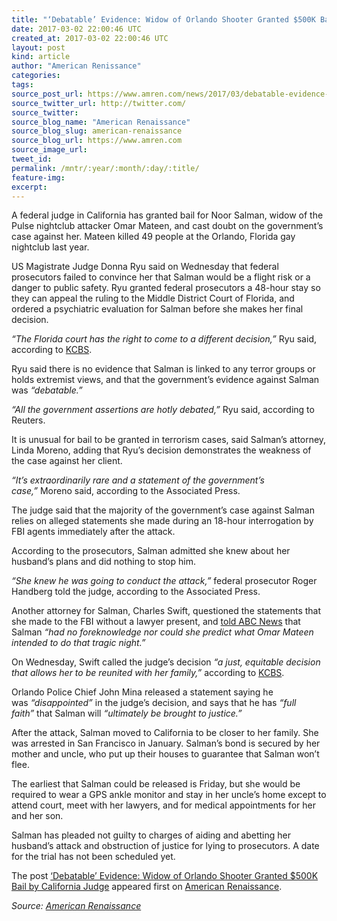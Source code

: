 ```yaml
---
title: "‘Debatable’ Evidence: Widow of Orlando Shooter Granted $500K Bail by California Judge"
date: 2017-03-02 22:00:46 UTC
created_at: 2017-03-02 22:00:46 UTC
layout: post
kind: article
author: "American Renissance"
categories: 
tags: 
source_post_url: https://www.amren.com/news/2017/03/debatable-evidence-widow-orlando-shooter-granted-500k-bail-california-judge/
source_twitter_url: http://twitter.com/
source_twitter: 
source_blog_name: "American Renaissance"
source_blog_slug: american-renaissance
source_blog_url: https://www.amren.com
source_image_url: 
tweet_id:
permalink: /mntr/:year/:month/:day/:title/
feature-img: 
excerpt:
---
```

<div id="fb-root"></div>
<p>A federal judge in California has granted bail for Noor Salman, widow of the Pulse nightclub attacker Omar Mateen, and cast doubt on the government’s case against her. Mateen killed 49 people at the Orlando, Florida gay nightclub last year.</p>
<p>US Magistrate Judge Donna Ryu said on Wednesday that federal prosecutors failed to convince her that Salman would be a flight risk or a danger to public safety. Ryu granted federal prosecutors a 48-hour stay so they can appeal the ruling to the Middle District Court of Florida, and ordered a psychiatric evaluation for Salman before she makes her final decision.</p>
<p><em>“The Florida court has the right to come to a different decision,”</em> Ryu said, according to <a href="http://sanfrancisco.cbslocal.com/2017/03/01/noor-salman-orlando-gunman-widow-hearing-before-trial/">KCBS</a>.</p>
<p>Ryu said there is no evidence that Salman is linked to any terror groups or holds extremist views, and that the government’s evidence against Salman was <em>“debatable.”</em></p>
<p><em>“All the government assertions are hotly debated,”</em> Ryu said, according to Reuters.</p>
<p>It is unusual for bail to be granted in terrorism cases, said Salman’s attorney, Linda Moreno, adding that Ryu’s decision demonstrates the weakness of the case against her client.</p>
<p><em>“It’s extraordinarily rare and a statement of the government’s case,”</em> Moreno said, according to the Associated Press.</p>
<p>The judge said that the majority of the government’s case against Salman relies on alleged statements she made during an 18-hour interrogation by FBI agents immediately after the attack.</p>
<p>According to the prosecutors, Salman admitted she knew about her husband’s plans and did nothing to stop him.</p>
<p><em>“She knew he was going to conduct the attack,”</em> federal prosecutor Roger Handberg told the judge, according to the Associated Press.</p>
<p>Another attorney for Salman, Charles Swift, questioned the statements that she made to the FBI without a lawyer present, and <a href="http://abcnews.go.com/US/wife-pulse-nightclub-gunman-omar-mateen-pleads-guilty/story?id=44851582">told ABC News</a> that Salman <em>“had no foreknowledge nor could she predict what Omar Mateen intended to do that tragic night.”</em></p>
<p>On Wednesday, Swift called the judge’s decision <em>“a just, equitable decision that allows her to be reunited with her family,”</em> according to <a href="http://sanfrancisco.cbslocal.com/2017/03/01/noor-salman-orlando-gunman-widow-hearing-before-trial/">KCBS</a>.</p>
<p>Orlando Police Chief John Mina released a statement saying he was <em>“disappointed”</em> in the judge’s decision, and says that he has <em>“full faith”</em> that Salman will <em>“ultimately be brought to justice.”</em></p>
<p>After the attack, Salman moved to California to be closer to her family. She was arrested in San Francisco in January. Salman’s bond is secured by her mother and uncle, who put up their houses to guarantee that Salman won’t flee.</p>
<p>The earliest that Salman could be released is Friday, but she would be required to wear a GPS ankle monitor and stay in her uncle’s home except to attend court, meet with her lawyers, and for medical appointments for her and her son.</p>
<p>Salman has pleaded not guilty to charges of aiding and abetting her husband’s attack and obstruction of justice for lying to prosecutors. A date for the trial has not been scheduled yet.</p>
<p>The post <a rel="nofollow" href="https://www.amren.com/news/2017/03/debatable-evidence-widow-orlando-shooter-granted-500k-bail-california-judge/">‘Debatable’ Evidence: Widow of Orlando Shooter Granted $500K Bail by California Judge</a> appeared first on <a rel="nofollow" href="https://www.amren.com">American Renaissance</a>.</p><div class="">
    <i>Source: <a href="https://www.amren.com">American Renaissance</a></i>
</div>

